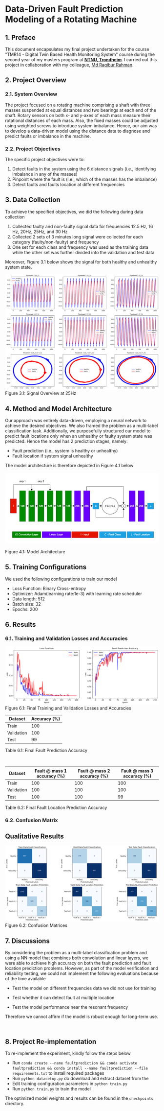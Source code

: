 
# **Data-Driven Fault Prediction Modeling of a Rotating Machine**
## **1. Preface**

This document encapsulates my final project undertaken for the course "TMR14 - Digital Twin Based Health Monitoring System" course during the second year of my masters program at [**NTNU, Trondheim**](https://ntnu.no/). I carried out this project in collaboration with my colleague, [Md Raqibur Rahman](https://github.com/AyonRRahman/).

## **2. Project Overview**
### **2.1. System Overview**

The project focused on a rotating machine comprising a shaft with three masses suspended at equal distances and two bearings at each end of the shaft. Rotary sensors on both x- and y-axes of each mass measure their rotational distances of each mass. Also, the fixed masses could be adjusted using weighted screws to introduce system imbalance. Hence, our aim was to develop a data-driven model using the distance data to diagnose and predict faults or imbalance in the machine.

### **2.2. Project Objectives**
The specific project objectives were to:
 1. Detect faults in the system using the 6 distance signals ​(i.e., identifying imbalance in any of the masses) 
 2. Pinpoint where the fault is (i.e., which of the masses has the imbalance)​
 3. Detect faults and faults location at different frequencies

## **3. Data Collection**
To achieve the specified objectives, we did the following during data collection
 1. Collected faulty and non-faulty signal data for frequencies 12.5 Hz,
    16 Hz, 20Hz, 25Hz, and 30 Hz​
 2. Collected 2 sets of 3 minutes long signal were collected for each category (faulty/non-faulty) and frequency​
 3. One set for each class and frequency was used as the training data while the other set was further divided into the validation and test data​

Moreover, Figure 3.1 below shows the signal for both healthy and unhealthy system state.

 ![](assets/eda.png)
Figure 3.1: Signal Overview at 25Hz


## **4. Method and Model Architecture**
Our approach was entirely data-driven, employing a neural network to achieve the desired objectives. We also framed the problem as a multi-label classification task. 
Additionally, we purposefully structured our model to predict fault locations only when an unhealthy or faulty system state was predicted. 
​Hence the model has 2 prediction stages, namely:​    
-   Fault prediction (i.e., system is healthy or unhealthy​)
-   Fault location if system signal unhealthy​

The model architecture is therefore depicted in Figure 4.1 below 
<br><br>
![](assets/model_architecture.png)
<br><br>
Figure 4.1: Model Architecture


## **5. Training Configurations**
We used the following configurations to train our model
-   Loss Function: Binary Cross-entropy​    
-   Optimizer: Adam(learning rate:1e-3) with learning rate scheduler​
-   Data length: 512 ​
-   Batch size: 32
-   Epochs: 200 

## **6. Results**
### **6.1. Training and Validation Losses and Accuracies**
![](assets/loss-and-accuracy.png)
Figure 6.1: Final Training and Validation Losses and Accuracies

| Dataset | Accuracy (%) |
|--|--|
| Train | 100 |
| Validation | 100 |
| Test | 99 |
Table 6.1: Final Fault Prediction Accuracy

<br>

| Dataset | Fault @ mass 1 accuracy (%) | Fault @ mass 2 accuracy (%) | Fault @ mass 3 accuracy (%) |
|--|--|--|--|
| Train | 100 | 100 | 100 |
| Validation | 100 | 100 | 100 |
| Test | 100 | 100 | 99 |
Table 6.2: Final Fault Location Prediction Accuracy

### **6.2. Confusion Matrix**
## **Qualitative Results**
![Confusion Matrices](assets/confusion-matrices.png "Confusion Matrices")
<br>
Figure 6.2: Confusion Matrices


## **7. Discussions**
By considering the problem as a multi-label classification problem and using a NN model that combines both convolution and linear layers, we were able to achieve high accuracy on both the fault prediction and fault location prediction problems.​ However, as part of the model verification and reliability testing, we could not implement the following evaluations​ because of the time available

- Test the model on different frequencies data we did not use for training​

- Test whether it can detect fault at multiple location​

- Test the model performance near the resonant frequency​

Therefore we cannot affirm if the model is robust enough for long-term use​.

​
## **8. Project Re-implementation**
To re-implement the experiment, kindly follow the steps below
- Run `conda create --name faultprediction && conda activate faultprediction && conda install --name faultprediction --file requirements.txt` to install required packages
- Run `python datasetup.py` do download and extract dataset from the 
- Edit training configuration parameters in `python train.py`
- Run `python train.py` to train the model

The optimized model weights and results can be found in the `checkpoints` directory.
